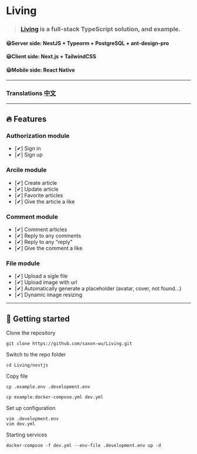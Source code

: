# Living

> ### [Living](https://github.com/saxon-wu/Living) is a full-stack TypeScript solution, and example.
#### 😃Server side: NestJS + Typeorm + PostgreSQL + ant-design-pro
#### 😃Client side: Next.js + TailwindCSS
#### 😃Mobile side: React Native

----------

### Translations [中文](README_zh_CN.md)

----------

## 🔥 Features

### Authorization module
- [✔] Sign in
- [✔] Sign up

### Arcile module
- [✔] Create article
- [✔] Update article
- [✔] Favorite articles
- [✔] Give the article a like

### Comment module
- [✔] Comment articles
- [✔] Reply to any comments
- [✔] Reply to any "reply"
- [✔] Give the comment a like

### File module
- [✔] Upload a sigle file
- [✔] Upload image with url
- [✔] Automatically generate a placeholder (avatar, cover, not found...)
- [✔] Dynamic image resizing

----------

## 🚀 Getting started

Clone the repository

    git clone https://github.com/saxon-wu/Living.git

Switch to the repo folder

    cd Living/nestjs

Copy file

    cp .example.env .development.env

    cp example.docker-compose.yml dev.yml

Set up configuration

    vim .development.env
    vim dev.yml

Starting services
    
    docker-compose -f dev.yml --env-file .development.env up -d


